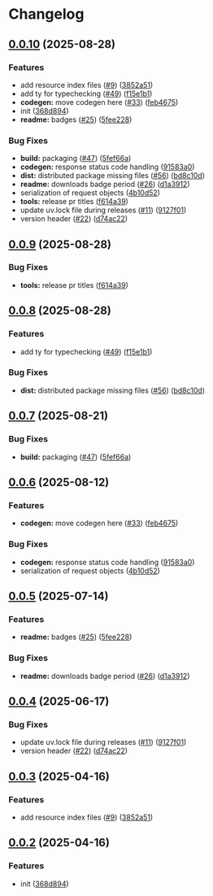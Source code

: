 # Changelog

## [0.0.10](https://github.com/sumup/sumup-py/compare/v0.0.9...v0.0.10) (2025-08-28)


### Features

* add resource index files ([#9](https://github.com/sumup/sumup-py/issues/9)) ([3852a51](https://github.com/sumup/sumup-py/commit/3852a5160365f4dee5a75b3e0341b85d7a468fb5))
* add ty for typechecking ([#49](https://github.com/sumup/sumup-py/issues/49)) ([f15e1b1](https://github.com/sumup/sumup-py/commit/f15e1b1fca9cbe66bd83f6f242094dc1d5eaa29a))
* **codegen:** move codegen here ([#33](https://github.com/sumup/sumup-py/issues/33)) ([feb4675](https://github.com/sumup/sumup-py/commit/feb46752d9b2b2d0a0ede30210d8a6e60986708c))
* init ([368d894](https://github.com/sumup/sumup-py/commit/368d894de2b75deefae8f9f0efdaaf212c73683c))
* **readme:** badges ([#25](https://github.com/sumup/sumup-py/issues/25)) ([5fee228](https://github.com/sumup/sumup-py/commit/5fee228f07cc03ace06a8102d522900c3b31301d))


### Bug Fixes

* **build:** packaging ([#47](https://github.com/sumup/sumup-py/issues/47)) ([5fef66a](https://github.com/sumup/sumup-py/commit/5fef66ad1d0d222fde6f7962f4e7d3f0bc612d84))
* **codegen:** response status code handling ([91583a0](https://github.com/sumup/sumup-py/commit/91583a0cbb7b596a06fff66d1177e75bde1058af))
* **dist:** distributed package missing files ([#56](https://github.com/sumup/sumup-py/issues/56)) ([bd8c10d](https://github.com/sumup/sumup-py/commit/bd8c10d8cfe092e6417cc7f23f2277f6a3f2967c))
* **readme:** downloads badge period ([#26](https://github.com/sumup/sumup-py/issues/26)) ([d1a3912](https://github.com/sumup/sumup-py/commit/d1a3912034ae7749f6fe4fef1eebe16df33765a5))
* serialization of request objects ([4b10d52](https://github.com/sumup/sumup-py/commit/4b10d52d804364a1be73a8e1f4a07938d39e4b9d))
* **tools:** release pr titles ([f614a39](https://github.com/sumup/sumup-py/commit/f614a39296388183d6545ab2039298c08f256103))
* update uv.lock file during releases ([#11](https://github.com/sumup/sumup-py/issues/11)) ([9127f01](https://github.com/sumup/sumup-py/commit/9127f01dae3f98e9ae37e39247d7fc6d1d6d91a0))
* version header ([#22](https://github.com/sumup/sumup-py/issues/22)) ([d74ac22](https://github.com/sumup/sumup-py/commit/d74ac223f78bb2c660e2898d558af9584c731483))

## [0.0.9](https://github.com/sumup/sumup-py/compare/v0.0.8...v0.0.9) (2025-08-28)


### Bug Fixes

* **tools:** release pr titles ([f614a39](https://github.com/sumup/sumup-py/commit/f614a39296388183d6545ab2039298c08f256103))

## [0.0.8](https://github.com/sumup/sumup-py/compare/v0.0.7...v0.0.8) (2025-08-28)


### Features

* add ty for typechecking ([#49](https://github.com/sumup/sumup-py/issues/49)) ([f15e1b1](https://github.com/sumup/sumup-py/commit/f15e1b1fca9cbe66bd83f6f242094dc1d5eaa29a))


### Bug Fixes

* **dist:** distributed package missing files ([#56](https://github.com/sumup/sumup-py/issues/56)) ([bd8c10d](https://github.com/sumup/sumup-py/commit/bd8c10d8cfe092e6417cc7f23f2277f6a3f2967c))

## [0.0.7](https://github.com/sumup/sumup-py/compare/v0.0.6...v0.0.7) (2025-08-21)


### Bug Fixes

* **build:** packaging ([#47](https://github.com/sumup/sumup-py/issues/47)) ([5fef66a](https://github.com/sumup/sumup-py/commit/5fef66ad1d0d222fde6f7962f4e7d3f0bc612d84))

## [0.0.6](https://github.com/sumup/sumup-py/compare/v0.0.5...v0.0.6) (2025-08-12)


### Features

* **codegen:** move codegen here ([#33](https://github.com/sumup/sumup-py/issues/33)) ([feb4675](https://github.com/sumup/sumup-py/commit/feb46752d9b2b2d0a0ede30210d8a6e60986708c))


### Bug Fixes

* **codegen:** response status code handling ([91583a0](https://github.com/sumup/sumup-py/commit/91583a0cbb7b596a06fff66d1177e75bde1058af))
* serialization of request objects ([4b10d52](https://github.com/sumup/sumup-py/commit/4b10d52d804364a1be73a8e1f4a07938d39e4b9d))

## [0.0.5](https://github.com/sumup/sumup-py/compare/v0.0.4...v0.0.5) (2025-07-14)


### Features

* **readme:** badges ([#25](https://github.com/sumup/sumup-py/issues/25)) ([5fee228](https://github.com/sumup/sumup-py/commit/5fee228f07cc03ace06a8102d522900c3b31301d))


### Bug Fixes

* **readme:** downloads badge period ([#26](https://github.com/sumup/sumup-py/issues/26)) ([d1a3912](https://github.com/sumup/sumup-py/commit/d1a3912034ae7749f6fe4fef1eebe16df33765a5))

## [0.0.4](https://github.com/sumup/sumup-py/compare/v0.0.3...v0.0.4) (2025-06-17)


### Bug Fixes

* update uv.lock file during releases ([#11](https://github.com/sumup/sumup-py/issues/11)) ([9127f01](https://github.com/sumup/sumup-py/commit/9127f01dae3f98e9ae37e39247d7fc6d1d6d91a0))
* version header ([#22](https://github.com/sumup/sumup-py/issues/22)) ([d74ac22](https://github.com/sumup/sumup-py/commit/d74ac223f78bb2c660e2898d558af9584c731483))

## [0.0.3](https://github.com/sumup/sumup-py/compare/v0.0.2...v0.0.3) (2025-04-16)


### Features

* add resource index files ([#9](https://github.com/sumup/sumup-py/issues/9)) ([3852a51](https://github.com/sumup/sumup-py/commit/3852a5160365f4dee5a75b3e0341b85d7a468fb5))

## [0.0.2](https://github.com/sumup/sumup-py/compare/v0.0.1...v0.0.2) (2025-04-16)


### Features

* init ([368d894](https://github.com/sumup/sumup-py/commit/368d894de2b75deefae8f9f0efdaaf212c73683c))
